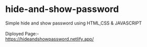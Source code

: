 # hide-and-show-password
Simple hide and show password using HTML,CSS &amp; JAVASCRIPT <br><br>
Diployed Page:-<br>
https://hideandshowpassword.netlify.app/
